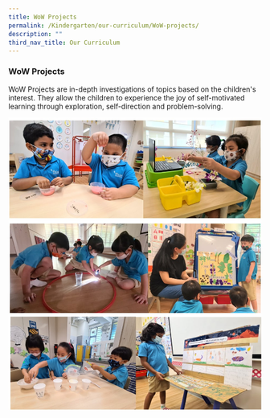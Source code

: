 ```yaml
---
title: WoW Projects
permalink: /Kindergarten/our-curriculum/WoW-projects/
description: ""
third_nav_title: Our Curriculum
---
```

### WoW Projects

WoW Projects are in-depth investigations of topics based on the children's interest. They allow the children to experience the joy of self-motivated learning through exploration, self-direction and problem-solving.

![](/images/wow%201.jpg)
![](/images/wow%202.jpg)
![](/images/wow%203.jpg)